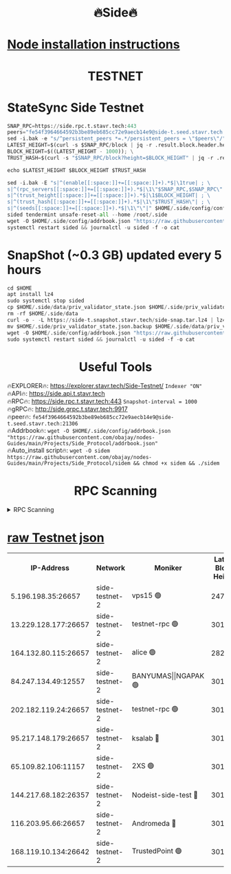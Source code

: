 <h1 align="center"> 🔥Side🔥</h1>

[Node installation instructions](https://github.com/obajay/nodes-Guides/tree/main/Projects/Side_Protocol)
=

<h1 align="center"> TESTNET</h1>

# StateSync Side Testnet
```python
SNAP_RPC=https://side.rpc.t.stavr.tech:443
peers="fe54f3964664592b3be89eb685cc72e9aecb14e9@side-t.seed.stavr.tech:21306"
sed -i.bak -e "s/^persistent_peers *=.*/persistent_peers = \"$peers\"/" $HOME/.side/config/config.toml
LATEST_HEIGHT=$(curl -s $SNAP_RPC/block | jq -r .result.block.header.height); \
BLOCK_HEIGHT=$((LATEST_HEIGHT - 1000)); \
TRUST_HASH=$(curl -s "$SNAP_RPC/block?height=$BLOCK_HEIGHT" | jq -r .result.block_id.hash)

echo $LATEST_HEIGHT $BLOCK_HEIGHT $TRUST_HASH

sed -i.bak -E "s|^(enable[[:space:]]+=[[:space:]]+).*$|\1true| ; \
s|^(rpc_servers[[:space:]]+=[[:space:]]+).*$|\1\"$SNAP_RPC,$SNAP_RPC\"| ; \
s|^(trust_height[[:space:]]+=[[:space:]]+).*$|\1$BLOCK_HEIGHT| ; \
s|^(trust_hash[[:space:]]+=[[:space:]]+).*$|\1\"$TRUST_HASH\"| ; \
s|^(seeds[[:space:]]+=[[:space:]]+).*$|\1\"\"|" $HOME/.side/config/config.toml
sided tendermint unsafe-reset-all --home /root/.side
wget -O $HOME/.side/config/addrbook.json "https://raw.githubusercontent.com/obajay/nodes-Guides/main/Projects/Side_Protocol/addrbook.json"
systemctl restart sided && journalctl -u sided -f -o cat
```
# SnapShot (~0.3 GB) updated every 5 hours
```python
cd $HOME
apt install lz4
sudo systemctl stop sided
cp $HOME/.side/data/priv_validator_state.json $HOME/.side/priv_validator_state.json.backup
rm -rf $HOME/.side/data
curl -o - -L https://side-t.snapshot.stavr.tech/side-snap.tar.lz4 | lz4 -c -d - | tar -x -C $HOME/.side --strip-components 2
mv $HOME/.side/priv_validator_state.json.backup $HOME/.side/data/priv_validator_state.json
wget -O $HOME/.side/config/addrbook.json "https://raw.githubusercontent.com/obajay/nodes-Guides/main/Projects/Side_Protocol/addrbook.json"
sudo systemctl restart sided && journalctl -u sided -f -o cat
```
 <h1 align="center"> Useful Tools</h1>
 
🔥EXPLORER🔥: https://explorer.stavr.tech/Side-Testnet/        `Indexer "ON"` \
🔥API🔥:      https://side.api.t.stavr.tech \
🔥RPC🔥:      https://side.rpc.t.stavr.tech:443              `Snapshot-interval = 1000` \
🔥gRPC🔥:     http://side.grpc.t.stavr.tech:9917 \
🔥peer🔥:     `fe54f3964664592b3be89eb685cc72e9aecb14e9@side-t.seed.stavr.tech:21306` \
🔥Addrbook🔥: ```wget -O $HOME/.side/config/addrbook.json "https://raw.githubusercontent.com/obajay/nodes-Guides/main/Projects/Side_Protocol/addrbook.json"``` \
🔥Auto_install script🔥:  `wget -O sidem https://raw.githubusercontent.com/obajay/nodes-Guides/main/Projects/Side_Protocol/sidem && chmod +x sidem && ./sidem`

<h1 align="center"> RPC Scanning</h1>

<details>
<summary>RPC Scanning</summary>

<h2 align="center"> We scan nodes in real time every 4 hours. And we provide the final result of RPC endpoints.
We cannot influence the operation of these nodes in any way. </h2>


```python
If Voting Power is higher than 0 --> then the Node is a validator of the network and may be subject to attack and be a potential threat to the chain.
```
```python
We marked such validators with a red symbol
```

</details>

[raw Testnet json](https://rpc-check.sidet.stavr.tech/sidet/rpc-sidet-result.json)
=


<table><tr><th>IP-Address</th><th>Network</th><th>Moniker</th><th>Latest Block Height</th><th>Earliest Block Height</th><th>Catching Up</th><th>Tx Index</th><th>Voting Power</th><th>Scan Time</th></tr><tr><td>5.196.198.35:26657</td><td>side-testnet-2</td><td>vps15 🟢</td><td>247525</td><td>1</td><td>False</td><td>on</td><td>0</td><td>2024-03-14T14:18:51.569317700UTC</td></tr><tr><td>13.229.128.177:26657</td><td>side-testnet-2</td><td>testnet-rpc 🟢</td><td>301801</td><td>1</td><td>False</td><td>on</td><td>0</td><td>2024-03-14T14:18:52.847263369UTC</td></tr><tr><td>164.132.80.115:26657</td><td>side-testnet-2</td><td>alice 🟢</td><td>282996</td><td>1</td><td>False</td><td>on</td><td>0</td><td>2024-03-14T14:18:53.775465350UTC</td></tr><tr><td>84.247.134.49:12557</td><td>side-testnet-2</td><td>BANYUMAS||NGAPAK 🟢</td><td>301801</td><td>1</td><td>False</td><td>off</td><td>0</td><td>2024-03-14T14:18:54.073111848UTC</td></tr><tr><td>202.182.119.24:26657</td><td>side-testnet-2</td><td>testnet-rpc 🟢</td><td>301803</td><td>1</td><td>False</td><td>on</td><td>0</td><td>2024-03-14T14:19:06.419112291UTC</td></tr><tr><td>95.217.148.179:26657</td><td>side-testnet-2</td><td>ksalab 🔴</td><td>301802</td><td>6001</td><td>False</td><td>off</td><td>63920</td><td>2024-03-14T14:19:02.711105070UTC</td></tr><tr><td>65.109.82.106:11157</td><td>side-testnet-2</td><td>2XS 🟢</td><td>301800</td><td>10001</td><td>False</td><td>off</td><td>0</td><td>2024-03-14T14:18:48.760595302UTC</td></tr><tr><td>144.217.68.182:26357</td><td>side-testnet-2</td><td>Nodeist-side-test 🔴</td><td>301803</td><td>123001</td><td>False</td><td>off</td><td>20054768</td><td>2024-03-14T14:19:09.041622134UTC</td></tr><tr><td>116.203.95.66:26657</td><td>side-testnet-2</td><td>Andromeda 🔴</td><td>301802</td><td>181001</td><td>False</td><td>off</td><td>20058349</td><td>2024-03-14T14:19:02.424337668UTC</td></tr><tr><td>168.119.10.134:26642</td><td>side-testnet-2</td><td>TrustedPoint 🟢</td><td>301791</td><td>266001</td><td>False</td><td>off</td><td>0</td><td>2024-03-14T14:19:04.983904781UTC</td></tr></table>